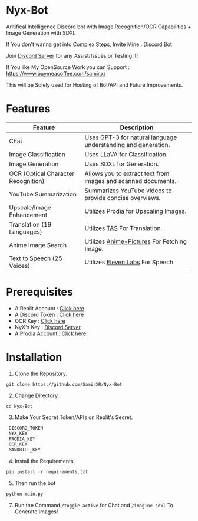 # Nyx-Bot

Aritifical Intelligence Discord bot with Image Recognition/OCR Capabilities + Image Generation with SDXL

If You don't wanna get into Complex Steps, Invite Mine : [Discord Bot](https://discord.com/oauth2/authorize?client_id=1168048632059150346&scope=bot&permissions=8)

Join [Discord Server](https://discord.gg/p7H6HJmCN7) for any Assist/Issues or Testing it!

If You like My OpenSource Work you can Support : https://www.buymeacoffee.com/samir.xr

This will be Solely used for Hosting of Bot/API and Future Improvements.


# Features

| Feature                  | Description                             |
|--------------------------|-----------------------------------------|
| Chat                     | Uses GPT-3 for natural language understanding and generation. |
| Image Classification                    | Uses  LLaVA for Classification. |
| Image Generation                  | Uses  SDXL for Generation. |
| OCR (Optical Character Recognition) | Allows you to extract text from images and scanned documents. |
| YouTube Summarization    | Summarizes YouTube videos to provide concise overviews. |
| Upscale/Image Enhancement    | Utilizes Prodia for Upscaling Images.  |
| Translation (19 Languages)   | Utilizes [TAS](https://github.com/Uncover-F/TAS) For Translation.  |
| Anime Image Search  | Utilizes [Anime-Pictures](https://anime-pictures.net) For Fetching Image.  |
| Text to Speech (25 Voices)  | Utilizes [Eleven Labs](https://elevenlabs.io/) For Speech.  |


# Prerequisites

- A Replit Account : [Click here](https://replit.com/~)
- A Discord Token  : [Click here](https://discord.com/developers/applications/)
- OCR Key          : [Click here](https://ocr.space/ocrapi/)
- NyX's Key        : [Discord Server](https://discord.gg/P9gGZaXWGR)
- A Prodia Account : [Click here](https://prodia.com/)


# Installation 

1. Clone the Repository.

```pyton
git clone https://github.com/SamirXR/Nyx-Bot
```

2. Change Directory.
   
```pyton
cd Nyx-Bot
```

3. Make Your Secret Token/APIs on Replit's Secret.
   
```python
 DISCORD_TOKEN
 NYX_KEY
 PRODIA_KEY
 OCR_KEY
 MANDRILL_KEY
```

4. Install the Requirements

```python
pip install -r requirements.txt
```

5. Then run the bot
```python
python main.py
```

7. Run the Command ```/toggle-active``` for Chat and ```/imagine-sdxl```  To Generate Images!
